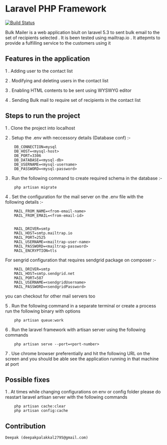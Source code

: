 # Laravel PHP Framework

[![Build Status](https://travis-ci.org/laravel/framework.svg)](https://travis-ci.org/laravel/framework)

Bulk Mailer is a web application biult on laravel 5.3 to sent bulk email to the set of recipients selected . It is been tested using mailtrap.io . It attepmts to provide a fulfilling service to the customers using it 

## Features in the application  

1 . Adding user to the contact list

2 . Modifying and deleting users in the contact list

3 . Enabling HTML contents to be sent using WYSWYG editor

4 . Sending Bulk mail to require set of recipients in the contact list
 
## Steps to run the project  

1 . Clone the project into localhost

2 . Setup the .env with neccessory details (Database conf) :- 

		DB_CONNECTION=mysql
		DB_HOST=<mysql-host>
		DB_PORT=3306
		DB_DATABASE=<mysql-db>
		DB_USERNAME=<mysql-username>
		DB_PASSWORD=<mysql-password>

3 . Run the following command to create required schema in the database :- 
		
		php artisan migrate

4 . Set the configuration for the mail server on the .env file with the following details :-

		MAIL_FROM_NAME=<from-email-name>
		MAIL_FROM_EMAIL=<from-email-id>


		MAIL_DRIVER=smtp
		MAIL_HOST=smtp.mailtrap.io
		MAIL_PORT=2525
		MAIL_USERNAME=<mailtrap-user-name>
		MAIL_PASSWORD=<mailtrap-password>
		MAIL_ENCRYPTION=tls

For sengrid configuration that requires sendgrid package on composer :-

		MAIL_DRIVER=smtp
		MAIL_HOST=smtp.sendgrid.net
		MAIL_PORT=587
		MAIL_USERNAME=<sendgridUsername>
		MAIL_PASSWORD=<sendgridPassword>

you can checkout for other mail servers too

5 . Run the following command in a separate terminal or create a process run the following binary with options

		php artisan queue:work

6 . Run the laravel framework with artisan server using the following commands

		php artisan serve --port=<port-number>

7 . Use chrome browser preferentially and hit the following URL on the screen and 
	you should be able see the application running in that machine at port <port-number>

## Possible fixes

1 . At times while changing configurations on env or config folder please do reastart 
	laravel artisan server with the following commands

		php artisan cache:clear
		php artisan config:cache

## Contribution

	Deepak (deepakpalakkal2795@gmail.com)
